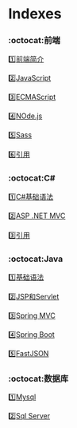 # Indexes


### :octocat:前端 ###

:one:[前端简介](https://github.com/Lumnca/Front-End)

:two:[JavaScript](https://github.com/Lumnca/JavaScript)

:three:[ECMAScript](https://github.com/Lumnca/ECMAScript6)

:four:[NOde.js](https://github.com/Lumnca/Node.js)

:five:[Sass](https://github.com/Lumnca/Sass)

:six:[引用](https://github.com/Lumnca/Front-End-1)

### :octocat:C# ###

:one:[C#基础语法](https://github.com/Lumnca/CSharp)

:two:[ASP .NET MVC](https://github.com/Lumnca/MVC)

:three:[引用](https://github.com/Lumnca/Rear-End)

### :octocat:Java ###

:one:[基础语法](https://github.com/Lumnca/Java)

:two:[JSP和Servlet](https://github.com/Lumnca/Servlet)

:three:[Spring MVC](https://github.com/Lumnca/Spring-MVC)

:four:[Spring Boot](https://github.com/Lumnca/Spring-Boot)

:five:[FastJSON](https://github.com/Lumnca/FastJSON)

### :octocat:数据库 ###

:one:[Mysql](https://github.com/Lumnca/MySql)

:two:[Sql Server](https://github.com/Lumnca/SqlServer)
